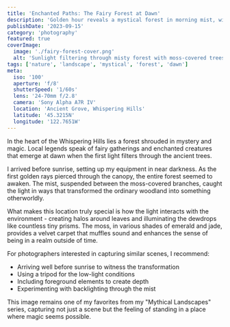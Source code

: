 ```yaml
---
title: 'Enchanted Paths: The Fairy Forest at Dawn'
description: 'Golden hour reveals a mystical forest in morning mist, with moss-clad trees evoking a fairytale vibe.'
publishDate: '2023-09-15'
category: 'photography'
featured: true
coverImage:
  image: './fairy-forest-cover.png'
  alt: 'Sunlight filtering through misty forest with moss-covered trees'
tags: ['nature', 'landscape', 'mystical', 'forest', 'dawn']
meta:
  iso: '100'
  aperture: 'f/8'
  shutterSpeed: '1/60s'
  lens: '24-70mm f/2.8'
  camera: 'Sony Alpha A7R IV'
  location: 'Ancient Grove, Whispering Hills'
  latitude: '45.3215N'
  longitude: '122.7651W'
---
```


In the heart of the Whispering Hills lies a forest shrouded in mystery and magic. Local legends speak of fairy gatherings and enchanted creatures that emerge at dawn when the first light filters through the ancient trees.

I arrived before sunrise, setting up my equipment in near darkness. As the first golden rays pierced through the canopy, the entire forest seemed to awaken. The mist, suspended between the moss-covered branches, caught the light in ways that transformed the ordinary woodland into something otherworldly.

What makes this location truly special is how the light interacts with the environment - creating halos around leaves and illuminating the dewdrops like countless tiny prisms. The moss, in various shades of emerald and jade, provides a velvet carpet that muffles sound and enhances the sense of being in a realm outside of time.

For photographers interested in capturing similar scenes, I recommend:

- Arriving well before sunrise to witness the transformation
- Using a tripod for the low-light conditions
- Including foreground elements to create depth
- Experimenting with backlighting through the mist

This image remains one of my favorites from my "Mythical Landscapes" series, capturing not just a scene but the feeling of standing in a place where magic seems possible.
